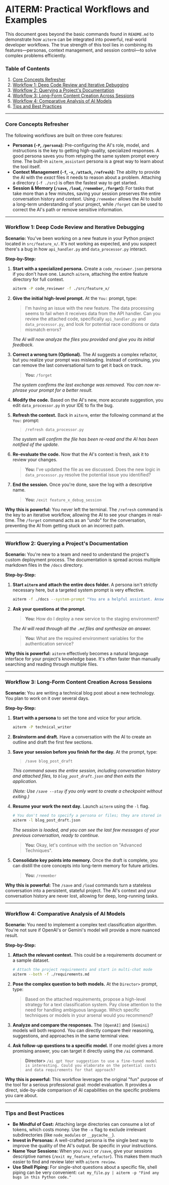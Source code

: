 # AITERM: Practical Workflows and Examples

This document goes beyond the basic commands found in `README.md` to demonstrate how `aiterm` can be integrated into powerful, real-world developer workflows. The true strength of this tool lies in combining its features—personas, context management, and session control—to solve complex problems efficiently.

### Table of Contents
1.  [Core Concepts Refresher](#core-concepts-refresher)
2.  [Workflow 1: Deep Code Review and Iterative Debugging](#workflow-1-deep-code-review-and-iterative-debugging)
3.  [Workflow 2: Querying a Project's Documentation](#workflow-2-querying-a-projects-documentation)
4.  [Workflow 3: Long-Form Content Creation Across Sessions](#workflow-3-long-form-content-creation-across-sessions)
5.  [Workflow 4: Comparative Analysis of AI Models](#workflow-4-comparative-analysis-of-ai-models)
6.  [Tips and Best Practices](#tips-and-best-practices)

---

### Core Concepts Refresher

The following workflows are built on three core features:

*   **Personas (`-P`, `/persona`):** Pre-configuring the AI's role, model, and instructions is the key to getting high-quality, specialized responses. A good persona saves you from retyping the same system prompt every time. The built-in `aiterm_assistant` persona is a great way to learn about the tool itself.
*   **Context Management (`-f`, `-x`, `/attach`, `/refresh`):** The ability to provide the AI with the *exact* files it needs to reason about a problem. Attaching a directory (`-f ./src`) is often the fastest way to get started.
*   **Session & Memory (`/save`, `/load`, `/remember`, `/forget`):** For tasks that take more than a few minutes, saving your session preserves the entire conversation history and context. Using `/remember` allows the AI to build a long-term understanding of your project, while `/forget` can be used to correct the AI's path or remove sensitive information.

---

### Workflow 1: Deep Code Review and Iterative Debugging

**Scenario:** You've been working on a new feature in your Python project located in `src/feature_x/`. It's not working as expected, and you suspect there's a bug in how `api_handler.py` and `data_processor.py` interact.

**Step-by-Step:**

1.  **Start with a specialized persona.** Create a `code_reviewer.json` persona if you don't have one. Launch `aiterm`, attaching the entire feature directory for full context.

    ```bash
    aiterm -P code_reviewer -f ./src/feature_x/
    ```

2.  **Give the initial high-level prompt.** At the `You:` prompt, type:

    > I'm having an issue with the new feature. The data processing seems to fail when it receives data from the API handler. Can you review the attached code, specifically `api_handler.py` and `data_processor.py`, and look for potential race conditions or data mismatch errors?

    *The AI will now analyze the files you provided and give you its initial feedback.*

3.  **Correct a wrong turn (Optional).** The AI suggests a complex refactor, but you realize your prompt was misleading. Instead of continuing, you can remove the last conversational turn to get it back on track.

    > **You:** `/forget`

    *The system confirms the last exchange was removed. You can now re-phrase your prompt for a better result.*

4.  **Modify the code.** Based on the AI's new, more accurate suggestion, you edit `data_processor.py` in your IDE to fix the bug.

5.  **Refresh the context.** Back in `aiterm`, enter the following command at the `You:` prompt:

    > `/refresh data_processor.py`

    *The system will confirm the file has been re-read and the AI has been notified of the update.*

6.  **Re-evaluate the code.** Now that the AI's context is fresh, ask it to review your changes.

    > **You:** I've updated the file as we discussed. Does the new logic in `data_processor.py` resolve the potential issue you identified?

7.  **End the session.** Once you're done, save the log with a descriptive name.

    > **You:** `/exit feature_x_debug_session`

**Why this is powerful:** You never left the terminal. The `/refresh` command is the key to an iterative workflow, allowing the AI to see your changes in real-time. The `/forget` command acts as an "undo" for the conversation, preventing the AI from getting stuck on an incorrect path.

---

### Workflow 2: Querying a Project's Documentation

**Scenario:** You're new to a team and need to understand the project's custom deployment process. The documentation is spread across multiple markdown files in the `/docs` directory.

**Step-by-Step:**

1.  **Start `aiterm` and attach the entire docs folder.** A persona isn't strictly necessary here, but a targeted system prompt is very effective.

    ```bash
    aiterm -f ./docs --system-prompt "You are a helpful assistant. Answer questions based *only* on the attached files. If the answer is not in the files, say so."
    ```

2.  **Ask your questions at the prompt.**

    > **You:** How do I deploy a new service to the staging environment?

    *The AI will read through all the `.md` files and synthesize an answer.*

    > **You:** What are the required environment variables for the authentication service?

**Why this is powerful:** `aiterm` effectively becomes a natural language interface for your project's knowledge base. It's often faster than manually searching and reading through multiple files.

---

### Workflow 3: Long-Form Content Creation Across Sessions

**Scenario:** You are writing a technical blog post about a new technology. You plan to work on it over several days.

**Step-by-Step:**

1.  **Start with a persona** to set the tone and voice for your article.

    ```bash
    aiterm -P technical_writer
    ```

2.  **Brainstorm and draft.** Have a conversation with the AI to create an outline and draft the first few sections.

3.  **Save your session before you finish for the day.** At the prompt, type:

    > `/save blog_post_draft`

    *This command saves the entire session, including conversation history and attached files, to `blog_post_draft.json` and then exits the application.*

    *(Note: Use `/save --stay` if you only want to create a checkpoint without exiting.)*

4.  **Resume your work the next day.** Launch `aiterm` using the `-l` flag.

    ```bash
    # You don't need to specify a persona or files; they are stored in the session.
    aiterm -l blog_post_draft.json
    ```

    *The session is loaded, and you can see the last few messages of your previous conversation, ready to continue.*

    > **You:** Okay, let's continue with the section on "Advanced Techniques".

5.  **Consolidate key points into memory.** Once the draft is complete, you can distill the core concepts into long-term memory for future articles.

    > **You:** `/remember`

**Why this is powerful:** The `/save` and `/load` commands turn a stateless conversation into a persistent, stateful project. The AI's context and your conversation history are never lost, allowing for deep, long-running tasks.

---

### Workflow 4: Comparative Analysis of AI Models

**Scenario:** You need to implement a complex text classification algorithm. You're not sure if OpenAI's or Gemini's model will provide a more nuanced result.

**Step-by-Step:**

1.  **Attach the relevant context.** This could be a requirements document or a sample dataset.

    ```bash
    # Attach the project requirements and start in multi-chat mode
    aiterm --both -f ./requirements.md
    ```

2.  **Pose the complex question to both models.** At the `Director>` prompt, type:

    > Based on the attached requirements, propose a high-level strategy for a text classification system. Pay close attention to the need for handling ambiguous language. Which specific techniques or models in your arsenal would you recommend?

3.  **Analyze and compare the responses.** The `[OpenAI]` and `[Gemini]` models will both respond. You can directly compare their reasoning, suggestions, and approaches in the same terminal view.

4.  **Ask follow-up questions to a specific model.** If one model gives a more promising answer, you can target it directly using the `/ai` command.

    > **Director>** `/ai gpt Your suggestion to use a fine-tuned model is interesting. Could you elaborate on the potential costs and data requirements for that approach?`

**Why this is powerful:** This workflow leverages the original "fun" purpose of the tool for a serious professional goal: model evaluation. It provides a direct, side-by-side comparison of AI capabilities on the specific problems you care about.

---

### Tips and Best Practices

*   **Be Mindful of Cost:** Attaching large directories can consume a lot of tokens, which costs money. Use the `-x` flag to exclude irrelevant subdirectories (like `node_modules` or `__pycache__`).
*   **Invest in Personas:** A well-crafted persona is the single best way to improve the quality of the AI's output. Be specific in your instructions.
*   **Name Your Sessions:** When you `/exit` or `/save`, give your sessions descriptive names (`/exit my_feature_refactor`). This makes them much easier to find and review later with `aiterm review`.
*   **Use Shell Piping:** For single-shot questions about a specific file, shell piping can be very convenient: `cat my_file.py | aiterm -p "Find any bugs in this Python code."`
